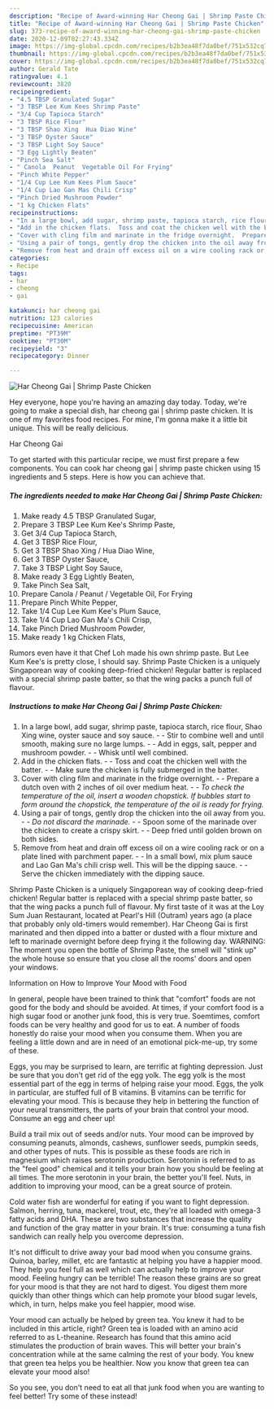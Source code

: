 ```yaml
---
description: "Recipe of Award-winning Har Cheong Gai | Shrimp Paste Chicken"
title: "Recipe of Award-winning Har Cheong Gai | Shrimp Paste Chicken"
slug: 373-recipe-of-award-winning-har-cheong-gai-shrimp-paste-chicken
date: 2020-12-09T02:27:43.334Z
image: https://img-global.cpcdn.com/recipes/b2b3ea48f7da0bef/751x532cq70/har-cheong-gai-shrimp-paste-chicken-recipe-main-photo.jpg
thumbnail: https://img-global.cpcdn.com/recipes/b2b3ea48f7da0bef/751x532cq70/har-cheong-gai-shrimp-paste-chicken-recipe-main-photo.jpg
cover: https://img-global.cpcdn.com/recipes/b2b3ea48f7da0bef/751x532cq70/har-cheong-gai-shrimp-paste-chicken-recipe-main-photo.jpg
author: Gerald Tate
ratingvalue: 4.1
reviewcount: 3820
recipeingredient:
- "4.5 TBSP Granulated Sugar"
- "3 TBSP Lee Kum Kees Shrimp Paste"
- "3/4 Cup Tapioca Starch"
- "3 TBSP Rice Flour"
- "3 TBSP Shao Xing  Hua Diao Wine"
- "3 TBSP Oyster Sauce"
- "3 TBSP Light Soy Sauce"
- "3 Egg Lightly Beaten"
- "Pinch Sea Salt"
- " Canola  Peanut  Vegetable Oil For Frying"
- "Pinch White Pepper"
- "1/4 Cup Lee Kum Kees Plum Sauce"
- "1/4 Cup Lao Gan Mas Chili Crisp"
- "Pinch Dried Mushroom Powder"
- "1 kg Chicken Flats"
recipeinstructions:
- "In a large bowl, add sugar, shrimp paste, tapioca starch, rice flour, Shao Xing wine, oyster sauce and soy sauce.  Stir to combine well and until smooth, making sure no large lumps.  Add in eggs, salt, pepper and mushroom powder.  Whisk until well combined."
- "Add in the chicken flats.  Toss and coat the chicken well with the batter.  Make sure the chicken is fully submerged in the batter."
- "Cover with cling film and marinate in the fridge overnight.  Prepare a dutch oven with 2 inches of oil over medium heat.   *To check the temperature of the oil, insert a wooden chopstick. If bubbles start to form around the chopstick, the temperature of the oil is ready for frying.*"
- "Using a pair of tongs, gently drop the chicken into the oil away from you.  *Do not discard the marinade.*  Spoon some of the marinade over the chicken to create a crispy skirt.  Deep fried until golden brown on both sides."
- "Remove from heat and drain off excess oil on a wire cooling rack or on a plate lined with parchment paper.  In a small bowl, mix plum sauce and Lao Gan Ma&#39;s chili crisp well. This will be the dipping sauce.  Serve the chicken immediately with the dipping sauce."
categories:
- Recipe
tags:
- har
- cheong
- gai

katakunci: har cheong gai 
nutrition: 123 calories
recipecuisine: American
preptime: "PT39M"
cooktime: "PT30M"
recipeyield: "3"
recipecategory: Dinner

---
```



![Har Cheong Gai | Shrimp Paste Chicken](https://img-global.cpcdn.com/recipes/b2b3ea48f7da0bef/751x532cq70/har-cheong-gai-shrimp-paste-chicken-recipe-main-photo.jpg)

Hey everyone, hope you're having an amazing day today. Today, we're going to make a special dish, har cheong gai | shrimp paste chicken. It is one of my favorites food recipes. For mine, I'm gonna make it a little bit unique. This will be really delicious.

Har Cheong Gai 

To get started with this particular recipe, we must first prepare a few components. You can cook har cheong gai | shrimp paste chicken using 15 ingredients and 5 steps. Here is how you can achieve that.

<!--inarticleads1-->

##### The ingredients needed to make Har Cheong Gai | Shrimp Paste Chicken:

1. Make ready 4.5 TBSP Granulated Sugar,
1. Prepare 3 TBSP Lee Kum Kee&#39;s Shrimp Paste,
1. Get 3/4 Cup Tapioca Starch,
1. Get 3 TBSP Rice Flour,
1. Get 3 TBSP Shao Xing / Hua Diao Wine,
1. Get 3 TBSP Oyster Sauce,
1. Take 3 TBSP Light Soy Sauce,
1. Make ready 3 Egg Lightly Beaten,
1. Take Pinch Sea Salt,
1. Prepare  Canola / Peanut / Vegetable Oil, For Frying
1. Prepare Pinch White Pepper,
1. Take 1/4 Cup Lee Kum Kee&#39;s Plum Sauce,
1. Take 1/4 Cup Lao Gan Ma&#39;s Chili Crisp,
1. Take Pinch Dried Mushroom Powder,
1. Make ready 1 kg Chicken Flats,


Rumors even have it that Chef Loh made his own shrimp paste. But Lee Kum Kee&#39;s is pretty close, I should say. Shrimp Paste Chicken is a uniquely Singaporean way of cooking deep-fried chicken! Regular batter is replaced with a special shrimp paste batter, so that the wing packs a punch full of flavour. 

<!--inarticleads2-->

##### Instructions to make Har Cheong Gai | Shrimp Paste Chicken:

1. In a large bowl, add sugar, shrimp paste, tapioca starch, rice flour, Shao Xing wine, oyster sauce and soy sauce. -  - Stir to combine well and until smooth, making sure no large lumps. -  - Add in eggs, salt, pepper and mushroom powder. -  - Whisk until well combined.
1. Add in the chicken flats. -  - Toss and coat the chicken well with the batter. -  - Make sure the chicken is fully submerged in the batter.
1. Cover with cling film and marinate in the fridge overnight. -  - Prepare a dutch oven with 2 inches of oil over medium heat.  -  - *To check the temperature of the oil, insert a wooden chopstick. If bubbles start to form around the chopstick, the temperature of the oil is ready for frying.*
1. Using a pair of tongs, gently drop the chicken into the oil away from you. -  - *Do not discard the marinade.* -  - Spoon some of the marinade over the chicken to create a crispy skirt. -  - Deep fried until golden brown on both sides.
1. Remove from heat and drain off excess oil on a wire cooling rack or on a plate lined with parchment paper. -  - In a small bowl, mix plum sauce and Lao Gan Ma&#39;s chili crisp well. This will be the dipping sauce. -  - Serve the chicken immediately with the dipping sauce.


Shrimp Paste Chicken is a uniquely Singaporean way of cooking deep-fried chicken! Regular batter is replaced with a special shrimp paste batter, so that the wing packs a punch full of flavour. My first taste of it was at the Loy Sum Juan Restaurant, located at Pearl&#39;s Hill (Outram) years ago (a place that probably only old-timers would remember). Har Cheong Gai is first marinated and then dipped into a batter or dusted with a flour mixture and left to marinade overnight before deep frying it the following day. WARNING: The moment you open the bottle of Shrimp Paste, the smell will &#34;stink up&#34; the whole house so ensure that you close all the rooms&#39; doors and open your windows. 

Information on How to Improve Your Mood with Food


In general, people have been trained to think that "comfort" foods are not good for the body and should be avoided. At times, if your comfort food is a high sugar food or another junk food, this is very true. Soemtimes, comfort foods can be very healthy and good for us to eat. A number of foods honestly do raise your mood when you consume them. When you are feeling a little down and are in need of an emotional pick-me-up, try some of these.

Eggs, you may be surprised to learn, are terrific at fighting depression. Just be sure that you don't get rid of the egg yolk. The egg yolk is the most essential part of the egg in terms of helping raise your mood. Eggs, the yolk in particular, are stuffed full of B vitamins. B vitamins can be terrific for elevating your mood. This is because they help in bettering the function of your neural transmitters, the parts of your brain that control your mood. Consume an egg and cheer up!

Build a trail mix out of seeds and/or nuts. Your mood can be improved by consuming peanuts, almonds, cashews, sunflower seeds, pumpkin seeds, and other types of nuts. This is possible as these foods are rich in magnesium which raises serotonin production. Serotonin is referred to as the "feel good" chemical and it tells your brain how you should be feeling at all times. The more serotonin in your brain, the better you'll feel. Nuts, in addition to improving your mood, can be a great source of protein.

Cold water fish are wonderful for eating if you want to fight depression. Salmon, herring, tuna, mackerel, trout, etc, they're all loaded with omega-3 fatty acids and DHA. These are two substances that increase the quality and function of the gray matter in your brain. It's true: consuming a tuna fish sandwich can really help you overcome depression. 

It's not difficult to drive away your bad mood when you consume grains. Quinoa, barley, millet, etc are fantastic at helping you have a happier mood. They help you feel full as well which can actually help to improve your mood. Feeling hungry can be terrible! The reason these grains are so great for your mood is that they are not hard to digest. You digest them more quickly than other things which can help promote your blood sugar levels, which, in turn, helps make you feel happier, mood wise.

Your mood can actually be helped by green tea. You knew it had to be included in this article, right? Green tea is loaded with an amino acid referred to as L-theanine. Research has found that this amino acid stimulates the production of brain waves. This will better your brain's concentration while at the same calming the rest of your body. You knew that green tea helps you be healthier. Now you know that green tea can elevate your mood also!

So you see, you don't need to eat all that junk food when you are wanting to feel better! Try some of these instead!


